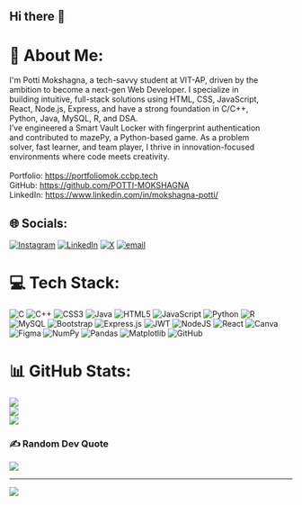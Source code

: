 ## Hi there 👋
# 💫 About Me:
I'm Potti Mokshagna, a tech-savvy student at VIT-AP, driven by the <br>ambition to become a next-gen Web Developer. I specialize in <br>building intuitive, full-stack solutions using HTML, CSS, JavaScript, <br>React, Node.js, Express, and have a strong foundation in C/C++, <br>Python, Java, MySQL, R, and DSA.<br>I’ve engineered a Smart Vault Locker with fingerprint authentication <br>and contributed to mazePy, a Python-based game. As a problem <br>solver, fast learner, and team player, I thrive in innovation-focused <br>environments where code meets creativity.<br><br>Portfolio: https://portfoliomok.ccbp.tech<br>GitHub: https://github.com/POTTI-MOKSHAGNA<br>LinkedIn: https://www.linkedin.com/in/mokshagna-potti/


## 🌐 Socials:
[![Instagram](https://img.shields.io/badge/Instagram-%23E4405F.svg?logo=Instagram&logoColor=white)](https://instagram.com/mokshagna_28) [![LinkedIn](https://img.shields.io/badge/LinkedIn-%230077B5.svg?logo=linkedin&logoColor=white)](https://linkedin.com/in/mokshagna-potti) [![X](https://img.shields.io/badge/X-black.svg?logo=X&logoColor=white)](https://x.com/Mokshagna2807) [![email](https://img.shields.io/badge/Email-D14836?logo=gmail&logoColor=white)](mailto:pottimokshagna@gmail.com) 

# 💻 Tech Stack:
![C](https://img.shields.io/badge/c-%2300599C.svg?style=plastic&logo=c&logoColor=white) ![C++](https://img.shields.io/badge/c++-%2300599C.svg?style=plastic&logo=c%2B%2B&logoColor=white) ![CSS3](https://img.shields.io/badge/css3-%231572B6.svg?style=plastic&logo=css3&logoColor=white) ![Java](https://img.shields.io/badge/java-%23ED8B00.svg?style=plastic&logo=openjdk&logoColor=white) ![HTML5](https://img.shields.io/badge/html5-%23E34F26.svg?style=plastic&logo=html5&logoColor=white) ![JavaScript](https://img.shields.io/badge/javascript-%23323330.svg?style=plastic&logo=javascript&logoColor=%23F7DF1E) ![Python](https://img.shields.io/badge/python-3670A0?style=plastic&logo=python&logoColor=ffdd54) ![R](https://img.shields.io/badge/r-%23276DC3.svg?style=plastic&logo=r&logoColor=white) ![MySQL](https://img.shields.io/badge/mysql-4479A1.svg?style=plastic&logo=mysql&logoColor=white) ![Bootstrap](https://img.shields.io/badge/bootstrap-%238511FA.svg?style=plastic&logo=bootstrap&logoColor=white) ![Express.js](https://img.shields.io/badge/express.js-%23404d59.svg?style=plastic&logo=express&logoColor=%2361DAFB) ![JWT](https://img.shields.io/badge/JWT-black?style=plastic&logo=JSON%20web%20tokens) ![NodeJS](https://img.shields.io/badge/node.js-6DA55F?style=plastic&logo=node.js&logoColor=white) ![React](https://img.shields.io/badge/react-%2320232a.svg?style=plastic&logo=react&logoColor=%2361DAFB) ![Canva](https://img.shields.io/badge/Canva-%2300C4CC.svg?style=plastic&logo=Canva&logoColor=white) ![Figma](https://img.shields.io/badge/figma-%23F24E1E.svg?style=plastic&logo=figma&logoColor=white) ![NumPy](https://img.shields.io/badge/numpy-%23013243.svg?style=plastic&logo=numpy&logoColor=white) ![Pandas](https://img.shields.io/badge/pandas-%23150458.svg?style=plastic&logo=pandas&logoColor=white) ![Matplotlib](https://img.shields.io/badge/Matplotlib-%23ffffff.svg?style=plastic&logo=Matplotlib&logoColor=black) ![GitHub](https://img.shields.io/badge/github-%23121011.svg?style=plastic&logo=github&logoColor=white)
# 📊 GitHub Stats:
![](https://github-readme-stats.vercel.app/api?username=POTTI-MOKSHAGNA&theme=dark&hide_border=false&include_all_commits=true&count_private=false)<br/>
![](https://nirzak-streak-stats.vercel.app/?user=POTTI-MOKSHAGNA&theme=dark&hide_border=false)<br/>
![](https://github-readme-stats.vercel.app/api/top-langs/?username=POTTI-MOKSHAGNA&theme=dark&hide_border=false&include_all_commits=true&count_private=false&layout=compact)

### ✍️ Random Dev Quote
![](https://quotes-github-readme.vercel.app/api?type=horizontal&theme=dark)

---
[![](https://visitcount.itsvg.in/api?id=POTTI-MOKSHAGNA&icon=0&color=7)](https://visitcount.itsvg.in)

<!-- Proudly created with GPRM ( https://gprm.itsvg.in ) -->

